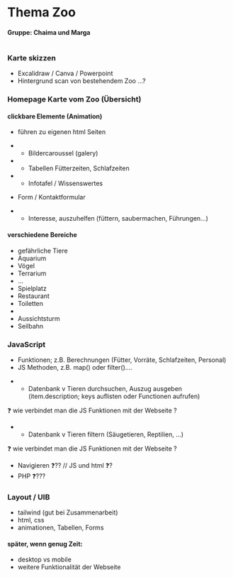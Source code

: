 # Thema Zoo
#### Gruppe: Chaima und Marga
#
### Karte skizzen
- Excalidraw / Canva / Powerpoint
- Hintergrund scan von bestehendem Zoo ...?

### Homepage Karte vom Zoo (Übersicht)
#### clickbare Elemente (Animation)
* führen zu eigenen html Seiten 
- - Bildercaroussel (galery)

- - Tabellen Fütterzeiten, Schlafzeiten

- - Infotafel / Wissenswertes

* Form / Kontaktformular
- - Interesse, auszuhelfen (füttern, saubermachen, Führungen...)

#### verschiedene Bereiche
* gefährliche Tiere
* Aquarium
* Vögel
* Terrarium
* ...
* Spielplatz
* Restaurant
* Toiletten
* 
* Aussichtsturm
* Seilbahn

### JavaScript 
* Funktionen; z.B. Berechnungen (Fütter, Vorräte, Schlafzeiten, Personal)
* JS Methoden, z.B. map() oder filter()....
 - - Datenbank v Tieren durchsuchen, Auszug ausgeben (item.description; keys auflisten oder Functionen aufrufen) 

 ❓️ wie verbindet man die JS Funktionen mit der Webseite ?

 - - Datenbank v Tieren filtern (Säugetieren, Reptilien, ...)

❓️ wie verbindet man die JS Funktionen mit der Webseite ?

* Navigieren ❓️??  // JS und html ❓️?
* PHP ❓️??? 

### Layout / UIB
* tailwind (gut bei Zusammenarbeit)
* html, css
* animationen, Tabellen, Forms

#### später, wenn genug Zeit:
- desktop vs mobile
- weitere Funktionalität der Webseite




